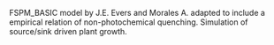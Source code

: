 FSPM_BASIC model by J.E. Evers and Morales A. adapted to include a empirical relation of non-photochemical quenching. Simulation of source/sink driven plant growth.
